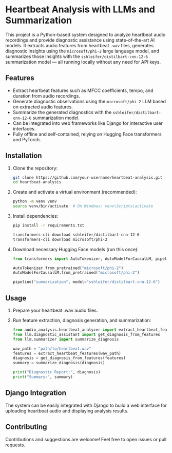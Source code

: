 # Heartbeat Analysis with LLMs and Summarization

This project is a Python-based system designed to analyze heartbeat audio recordings and provide diagnostic assistance using state-of-the-art AI models. It extracts audio features from heartbeat `.wav` files, generates diagnostic insights using the `microsoft/phi-2` large language model, and summarizes those insights with the `sshleifer/distilbart-cnn-12-6` summarization model — all running locally without any need for API keys.

## Features

- Extract heartbeat features such as MFCC coefficients, tempo, and duration from audio recordings.
- Generate diagnostic observations using the `microsoft/phi-2` LLM based on extracted audio features.
- Summarize the generated diagnostics with the `sshleifer/distilbart-cnn-12-6` summarization model.
- Can be integrated into web frameworks like Django for interactive user interfaces.
- Fully offline and self-contained, relying on Hugging Face transformers and PyTorch.

## Installation

1. Clone the repository:

   ```bash
   git clone https://github.com/your-username/heartbeat-analysis.git
   cd heartbeat-analysis

2. Create and activate a virtual environment (recommended):
    ```bash
    python -m venv venv
    source venv/bin/activate  # On Windows: venv\Scripts\activate

3. Install dependencies:
    ```bash
    pip install -r requirements.txt

    transformers-cli download sshleifer/distilbart-cnn-12-6
    transformers-cli download microsoft/phi-2

4. Download necessary Hugging Face models (run this once):
    ```python
    from transformers import AutoTokenizer, AutoModelForCausalLM, pipeline

    AutoTokenizer.from_pretrained("microsoft/phi-2")
    AutoModelForCausalLM.from_pretrained("microsoft/phi-2")

    pipeline("summarization", model="sshleifer/distilbart-cnn-12-6")

## Usage

1. Prepare your heartbeat .wav audio files.

2. Run feature extraction, diagnosis generation, and summarization:
    ```python
    from audio_analysis.heartbeat_analyzer import extract_heartbeat_features
    from llm.diagnostic_assistant import get_diagnosis_from_features
    from llm.summarizer import summarize_diagnosis

    wav_path = "path/to/heartbeat.wav"
    features = extract_heartbeat_features(wav_path)
    diagnosis = get_diagnosis_from_features(features)
    summary = summarize_diagnosis(diagnosis)

    print("Diagnostic Report:", diagnosis)
    print("Summary:", summary)

## Django Integration
The system can be easily integrated with Django to build a web interface for uploading heartbeat audio and displaying analysis results.

## Contributing
Contributions and suggestions are welcome! Feel free to open issues or pull requests.